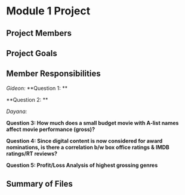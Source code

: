 # Module 1 Project
## Project Members

## Project Goals

## Member Responsibilities

*Gideon:*
**Question 1: ** 

**Question 2: **

*Dayana:* 

**Question 3: How much does a small budget movie with A-list names affect movie performance (gross)?**

**Question 4: Since digital content is now considered for award nominations, is there a correlation b/w box office ratings & IMDB ratings/RT reviews?** 

**Question 5: Profit/Loss Analysis of highest grossing genres**

## Summary of Files

 
